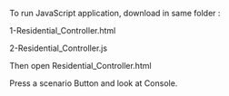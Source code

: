 To run JavaScript application, download in same folder :

1-Residential_Controller.html

2-Residential_Controller.js

Then open Residential_Controller.html

Press a scenario Button and look at Console.
